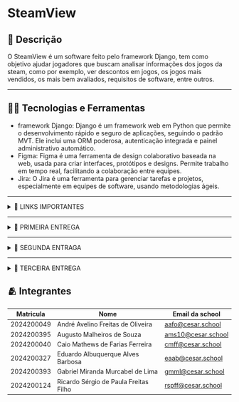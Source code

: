 # SteamView

## 📖 Descrição
O SteamView é um software feito pelo framework Django, tem como objetivo ajudar jogadores que buscam analisar informações dos jogos da steam, como por exemplo, ver descontos em jogos, os jogos mais vendidos, os mais bem avaliados, requisitos de software, entre outros.

---

## 🧑‍💻 Tecnologias e Ferramentas
- framework Django: Django é um framework web em Python que permite o desenvolvimento rápido e seguro de aplicações, seguindo o padrão MVT. Ele inclui uma ORM poderosa, autenticação integrada e painel administrativo automático.
- Figma: Figma é uma ferramenta de design colaborativo baseada na web, usada para criar interfaces, protótipos e designs. Permite trabalho em tempo real, facilitando a colaboração entre equipes.
- Jira: O Jira é uma ferramenta para gerenciar tarefas e projetos, especialmente em equipes de software, usando metodologias ágeis.

---

<details>
<summary>🔗 LINKS IMPORTANTES</summary>

<div align="center">
    <a href="https://steamview.atlassian.net/jira/software/projects/SCRUM/boards/1?atlOrigin=eyJpIjoiYmNlNzIxOWY4ZDA3NGFlMjg0MjM0YzQ1N2ZjYTVkOTEiLCJwIjoiaiJ9">
        <img src="https://img.shields.io/badge/Jira-0052CC?style=for-the-badge&logo=Jira&logoColor=white" alt="Jira">
    </a>
    <a href="https://docs.google.com/document/d/1S2g1G4RuujxoqrS3X8qtjB-jPXst8eDhbwKny189anE/edit?tab=t.0">
        <img src="https://img.shields.io/badge/Google%20Docs-4285F4?style=for-the-badge&logo=Google-Docs&logoColor=white" alt="Google Docs">
    </a>
    <a href="https://www.figma.com/design/3nPg7kwxtVKxKwypslPQtB/SteamView?node-id=58-582&t=77d8WioUx6bMMnMa-1">
        <img src="https://img.shields.io/badge/Figma-4B0082?style=for-the-badge&logo=Figma&logoColor=white" alt="Figma">
    </a>
    <a href="https://youtu.be/1OVcVGjYgdY">
        <img src="https://img.shields.io/badge/Screencast-FF0000?style=for-the-badge&logo=coursera&logoColor=white" alt="Screencast">
    </a>
    <a href="https://steamview.azurewebsites.net/">
        <img src="https://img.shields.io/badge/Steamview-007BFF?style=for-the-badge&logo=firefox&logoColor=white" alt="Screencast">
    </a>
</div>

</details>

---

<details>
<summary>📝 PRIMEIRA ENTREGA</summary>

O objetivo deste sprint é estabelecer a infraestrutura inicial do sistema, com foco em funcionalidades essenciais para o gerenciamento de usuários. 

Será implementada a análise do ranking de jogos mais jogados, pesquisa específica do jogo desejado para saber mais sobre o mesmo, a comparação do meu hardware com os requisitos mínimos do jogo em questão. 

Também será possível analisar melhores descontos dos jogos, analisar as notas/avaliações dos jogos, analisar detalhes do jogo desejado, analisar lançamentos populares, analisar jogos mais e menos vendidos.

Juntamente com a entrega do layout das histórias criadas pelo Figma e atualização do backlog no Jira. Também criamos um Screencast, para apresentar o nosso protótipo de baixa fidelidade feito pelo figma, acesse  e um criamos um docs com as histórias para registrar as mesmas, acesse 

Juntamente com a entrega do layout das histórias criadas no Figma e a atualização do backlog no Jira, também produzimos um Screencast para apresentar nosso protótipo de baixa fidelidade desenvolvido no Figma. Você pode acessá-lo [clicando aqui](https://www.youtube.com/watch?v=4X-COxfohOs). Além disso, criamos um documento para registrar todas as histórias. Para acessá-lo, [clique aqui](https://docs.google.com/document/d/1S2g1G4RuujxoqrS3X8qtjB-jPXst8eDhbwKny189anE/edit?tab=t.0").

Nosso figma contem 8 telas que se resumem a login, cadastro, menu de pesquisa, rankings, promoções, avaliações, mais vendidos e sobre o jogo:
![figma](img/Figma.png)

O jira ficou com a criação do backlog com atualização da primeira sprint, juntamente com o quadro com as infomações que serão atualizadas no futuro do projeto:
![Backlog](img/Backlog.png)

![Quadro](img/Quadro.png)


</details>

---

<details>
<summary>📝 SEGUNDA ENTRAGA </summary>

O objetivo desta segunda sprint é começar a fazer o projeto de verdade, implementando nossas primeiras histórias de usuário na prática.


## Histórias implementadas:


1. Pesquisa de jogos, que permite ao usuário encontrar jogos específicos por meio do nome do jogo.


![Searchbar](img/Telasearchbar.png)


2. Exibição de detalhes dos jogos, permitindo que o usuário consiga ver mais informações a respeito do título pesquisado.




![Informacoesjogos](img/Telajogo.png)




3. Exibição da avaliação dos jogos, o que permite ao usuário ter uma noção mais clara do feedback da comunidade a respeito de determinado jogo.



![RatingJogos](img/Ratings.png)

# Jira


Trouxemos uma atualização do backlog no Jira, que é por onde conseguimos gerenciar o andamento do projeto e organizar as demandas e histórias, onde implementamos essas 3 histórias.Para acessá-lo, [clique aqui](https://steamview.atlassian.net/jira/software/projects/SCRUM/boards/1/backlog?atlOrigin=eyJpIjoiNzkyMmY3OTcxZDQ0NDM2MWEwMjk5ZWQwYzZiOWU5OTEiLCJwIjoiaiJ9).

BackLog:

![Jira](img/Backlogjiraentrega2.png)

Board:

![Jira](img/Boardjiraentrega2.png)


# Screencast
Além disso, trouxemos, desta vez, um screencast para apresentar o nosso projeto - agora já desenvolvido em Django. Você pode acessá-lo [clicando aqui](https://youtu.be/1OVcVGjYgdY). Além disso, criamos um documento para relatar como foram divididas as tarefas entre o grupo. Para acessá-lo, [clique aqui](https://steamview.azurewebsites.net/).

# Bugtracker
Fizemos a criação de um bugtracker, onde podemos ver a correção de bugs e melhorias no Steam View.

![Issues](img/Issues.png)

Bugs corrigidos:


1. Bug de redirecionamento de tela:


- Antes, o usuário era redirecionado de forma errada. Ele ia para uma tela onde era para aparecer o jogo antes de pesquisá-lo, o que, após essa correção, foi ajeitado e agora o usuário é direcionado primeiramente para a barra de pesquisa e depois para as informações do jogo.




2. Bug de repetição de jogos no banco de dados:


- O código, antes, não verificava se o jogo existia no banco de dados e o criava repetido. Agora ocorre a verificação e, caso não esteja, é criado no banco.




Melhorias:


1. Mudança na API atualizada:


- Alteração da API da Steam pela API da RAWG, com o intuito de melhorar a funcionalidade do site, já que a API da Steam se encontrava desatualizada, assim, não trazendo as informações solicitadas de jogos mais recentes ou trazendo informações desatualizadas.



2. Edição do redirecionamento para o login:


- Caso o usuário não esteja logado, é redirecionado automaticamente para a tela de login.

# Relatório

Criamos um documento para relatar como foram dividas as tarefas entre o grupo.Para acessá-lo, [clique aqui](https://docs.google.com/document/d/1kGRfZ-oWasivb5I1HcR4BfNv_ETWxWy5BHzKlodHNbM/edit?usp=sharing).


</details>

---

<details>
<summary>📝 TERCEIRA ENTREGA</summary>

O objetivo desta terceira sprint foi expandir o SteamView, trazendo novas funcionalidades e melhorias gerais no sistema.


# Histórias implementadas:


## História 1: Visualizar o ranking dos 20 jogos mais jogados no mês

- Cenário 1: Visualizar o top 20 dos jogos mais jogados em ordem decrescente
  - Dado que o usuário está logado e deseja visualizar a ordem decrescente do top 20 dos jogos mais jogados;
  - Quando seleciona a aba de top 20 dos jogos mais jogados e coloca em ordem decrescente;
  - Então uma lista decrescente do top 20 dos jogos mais jogados aparecerá.

- Cenário 2: Visualizar o top 20 dos jogos mais jogados em ordem crescente
  - Dado que o usuário está logado e deseja visualizar a ordem decrescente do top 20 dos jogos mais jogados;
  - Quando seleciona a aba do top 20 dos jogos mais jogados e coloca em ordem crescente ao invés de decrescente;
  - Então uma lista crescente do top 20 dos jogos mais jogados aparecerá.

Top 20 mais jogados do mês:

![Top20Jogos](img/TOP20MAISJOGADOS.png)

Top 20 menos jogados mês:

![Top20Jogos](img/TOP20MENOSJOGADOS.png)
---

## História 2: Visualizar lançamentos populares

- Cenário 1: Exibir jogos lançados recentemente e que estão com uma média alta de jogadores
  - Dado que o usuário deseja visualizar lançamentos populares recentes;
  - Quando ele seleciona a aba de “lançamentos”;
  - Então o site exibirá uma lista de jogos lançados recentemente e ao lado do mesmo, aparecerá a média de jogadores.

Lançamentos:

![LancamentosPopulares](img/LANCAMENTOS.png)

---

## História 3: Visualizar jogos mais e menos jogados

- Cenário 1: Exibição dos jogos mais vendidos
  - Dado que o usuário deseja ver os jogos mais vendidos;
  - Quando ele entra na seção de jogos mais/menos vendidos e seleciona o filtro de jogos mais vendidos;
  - Então o site exibe os jogos mais jogados.

- Cenário 2: Exibição dos jogos menos vendidos
  - Dado que o usuário deseja ver os jogos menos vendidos;
  - Quando ele entra na seção de jogos mais/menos vendidos e seleciona o filtro de jogos menos vendidos;
  - Então o site exibe os jogos menos jogados.

Mais jogados:

![MaisMenosJogos](img/MAISJOGADOS.png)

Menos jogados:

![MaisMenosJogos](img/MENOSJOGADOS.png)

---

# Screencast
Nesta entrega, criamos um screencast apresentando todas as novas funcionalidades, o processo de deploy, testes no Cypress, CI/CD e também o protótipo atualizado no Figma.

<div align="center">
    <a href="https://youtu.be/Uf8vVWzHc9c">
        <img src="https://img.shields.io/badge/Deploy-228B22?style=for-the-badge&logo=vercel&logoColor=white" alt="Deploy">
    </a>
    <a href="https://youtu.be/d8GGJhNQp74">
        <img src="https://img.shields.io/badge/Cypress-6E40C9?style=for-the-badge&logo=cypress&logoColor=white" alt="Cypress">
    </a>
    <a href=" ">
        <img src="https://img.shields.io/badge/CI/CD-1E90FF?style=for-the-badge&logo=githubactions&logoColor=white" alt="CI/CD">
    </a>
    <a href="https://youtu.be/Mr5kWbItk0w">
        <img src="https://img.shields.io/badge/Figma-4B0082?style=for-the-badge&logo=Figma&logoColor=white" alt="Figma">
    </a>
</div>

---

# Bugtracker

Criamos uma nova seção de bug tracker para controle das falhas e melhorias aplicadas na nova sprint.


Open:

![Open](img/Open.png)


Closed:

![Closed](img/Closed.png)


---

# Relatório de Programação

Criamos também um novo documento detalhando como foram divididas as tarefas de desenvolvimento nesta entrega.

[Link para o relatório](https://docs.google.com/document/d/12m2XFzkRy17p3EUFv_OUKe7jHG-UJNnWPP6ycm-w878/edit?usp=sharing)

---

</details>

## 🫂 Integrantes
| Matricula  | Nome                                  | Email da school    |
| ---------- | ------------------------------------- | ------------------ |
| 2024200049 | André Avelino Freitas de Oliveira     | aafo@cesar.school  | 
| 2024200395 | Augusto Malheiros de Souza            | ams10@cesar.school | 
| 2024200040 | Caio Mathews de Farias Ferreira       | cmff@cesar.school  | 
| 2024200327 | Eduardo Albuquerque Alves Barbosa     | eaab@cesar.school  |
| 2024200393 | Gabriel Miranda Murcabel de Lima      | gmml@cesar.school  |
| 2024200124 | Ricardo Sérgio de Paula Freitas Filho | rspff@cesar.school |






